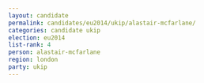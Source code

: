 ```yaml
---
layout: candidate
permalink: candidates/eu2014/ukip/alastair-mcfarlane/
categories: candidate ukip
election: eu2014
list-rank: 4
person: alastair-mcfarlane
region: london
party: ukip
---
```

